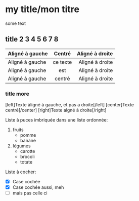# my title/mon titre
some text
## title 2 3 4 5 6 7 8
| Aligné à gauche  | Centré          | Aligné à droite |
| :--------------- |:---------------:| -----:|
| Aligné à gauche  |   ce texte        |  Aligné à droite |
| Aligné à gauche  | est             |   Aligné à droite |
| Aligné à gauche  | centré          |    Aligné à droite |

### title more
[left]Texte àligné à gauche, et pas a droite[/left]
[center]Texte centré[/center]
[right]Texte algné à droite[/right]

Liste à puces imbriquée dans une liste ordonnée:

  1. fruits
     * pomme
     * banane
  2. légumes
     - carotte
     - brocoli
     - totate

Liste à cocher:
 - [X] Case cochée
 - [x] Case cochée aussi, meh
 - [ ] mais pas celle ci